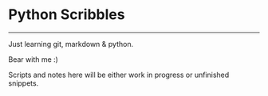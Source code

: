 # Python Scribbles

----------

Just learning git, markdown & python.



Bear with me :)



Scripts and notes here will be either work in progress or unfinished snippets.
